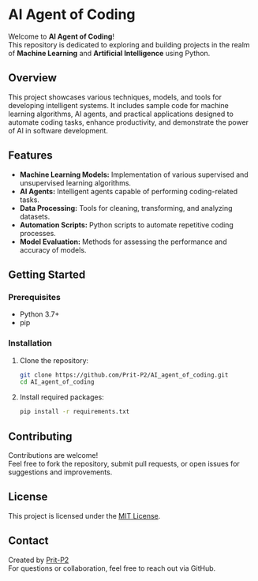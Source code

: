 # AI Agent of Coding

Welcome to **AI Agent of Coding**!  
This repository is dedicated to exploring and building projects in the realm of **Machine Learning** and **Artificial Intelligence** using Python.

## Overview

This project showcases various techniques, models, and tools for developing intelligent systems. It includes sample code for machine learning algorithms, AI agents, and practical applications designed to automate coding tasks, enhance productivity, and demonstrate the power of AI in software development.

## Features

- **Machine Learning Models:** Implementation of various supervised and unsupervised learning algorithms.
- **AI Agents:** Intelligent agents capable of performing coding-related tasks.
- **Data Processing:** Tools for cleaning, transforming, and analyzing datasets.
- **Automation Scripts:** Python scripts to automate repetitive coding processes.
- **Model Evaluation:** Methods for assessing the performance and accuracy of models.

## Getting Started

### Prerequisites

- Python 3.7+
- pip

### Installation

1. Clone the repository:
    ```bash
    git clone https://github.com/Prit-P2/AI_agent_of_coding.git
    cd AI_agent_of_coding
    ```
2. Install required packages:
    ```bash
    pip install -r requirements.txt
    ```

## Contributing

Contributions are welcome!  
Feel free to fork the repository, submit pull requests, or open issues for suggestions and improvements.

## License

This project is licensed under the [MIT License](LICENSE).

## Contact

Created by [Prit-P2](https://github.com/Prit-P2)  
For questions or collaboration, feel free to reach out via GitHub.
